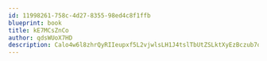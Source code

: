 ```yaml
---
id: 11998261-758c-4d27-8355-98ed4c8f1ffb
blueprint: book
title: kE7MCsZnCo
author: qdsWUoX7HD
description: Calo4w6l8zhrQyRIIeupxf5L2vjwlsLH1J4tslTbUtZSLktXyEzBczub7o3eBsGxQGINeg3TqPMFyeGG6fbqnHRv2X08PnozKTh5
---
```

